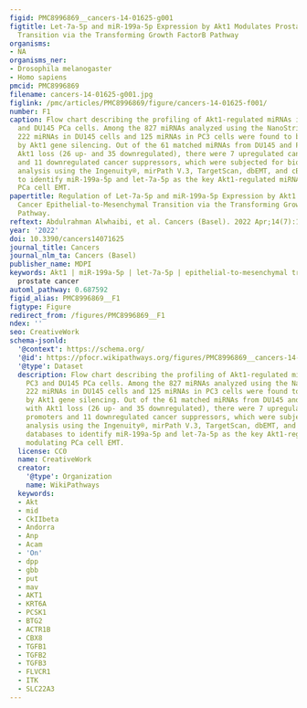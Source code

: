 ```yaml
---
figid: PMC8996869__cancers-14-01625-g001
figtitle: Let-7a-5p and miR-199a-5p Expression by Akt1 Modulates Prostate Cancer Epithelial-to-Mesenchymal
  Transition via the Transforming Growth FactorB Pathway
organisms:
- NA
organisms_ner:
- Drosophila melanogaster
- Homo sapiens
pmcid: PMC8996869
filename: cancers-14-01625-g001.jpg
figlink: /pmc/articles/PMC8996869/figure/cancers-14-01625-f001/
number: F1
caption: Flow chart describing the profiling of Akt1-regulated miRNAs in human PC3
  and DU145 PCa cells. Among the 827 miRNAs analyzed using the NanoString technology,
  222 miRNAs in DU145 cells and 125 miRNAs in PC3 cells were found to be modulated
  by Akt1 gene silencing. Out of the 61 matched miRNAs from DU145 and PC3 cells with
  Akt1 loss (26 up- and 35 downregulated), there were 7 upregulated cancer promoters
  and 11 downregulated cancer suppressors, which were subjected for bioinformatics
  analysis using the Ingenuity®, mirPath V.3, TargetScan, dbEMT, and cBioportal databases
  to identify miR-199a-5p and let-7a-5p as the key Akt1-regulated miRNAs modulating
  PCa cell EMT.
papertitle: Regulation of Let-7a-5p and miR-199a-5p Expression by Akt1 Modulates Prostate
  Cancer Epithelial-to-Mesenchymal Transition via the Transforming Growth Factor-β
  Pathway.
reftext: Abdulrahman Alwhaibi, et al. Cancers (Basel). 2022 Apr;14(7):1625.
year: '2022'
doi: 10.3390/cancers14071625
journal_title: Cancers
journal_nlm_ta: Cancers (Basel)
publisher_name: MDPI
keywords: Akt1 | miR-199a-5p | let-7a-5p | epithelial-to-mesenchymal transition |
  prostate cancer
automl_pathway: 0.687592
figid_alias: PMC8996869__F1
figtype: Figure
redirect_from: /figures/PMC8996869__F1
ndex: ''
seo: CreativeWork
schema-jsonld:
  '@context': https://schema.org/
  '@id': https://pfocr.wikipathways.org/figures/PMC8996869__cancers-14-01625-g001.html
  '@type': Dataset
  description: Flow chart describing the profiling of Akt1-regulated miRNAs in human
    PC3 and DU145 PCa cells. Among the 827 miRNAs analyzed using the NanoString technology,
    222 miRNAs in DU145 cells and 125 miRNAs in PC3 cells were found to be modulated
    by Akt1 gene silencing. Out of the 61 matched miRNAs from DU145 and PC3 cells
    with Akt1 loss (26 up- and 35 downregulated), there were 7 upregulated cancer
    promoters and 11 downregulated cancer suppressors, which were subjected for bioinformatics
    analysis using the Ingenuity®, mirPath V.3, TargetScan, dbEMT, and cBioportal
    databases to identify miR-199a-5p and let-7a-5p as the key Akt1-regulated miRNAs
    modulating PCa cell EMT.
  license: CC0
  name: CreativeWork
  creator:
    '@type': Organization
    name: WikiPathways
  keywords:
  - Akt
  - mid
  - CkIIbeta
  - Andorra
  - Anp
  - Acam
  - 'On'
  - dpp
  - gbb
  - put
  - mav
  - AKT1
  - KRT6A
  - PCSK1
  - BTG2
  - ACTR1B
  - CBX8
  - TGFB1
  - TGFB2
  - TGFB3
  - FLVCR1
  - ITK
  - SLC22A3
---
```

